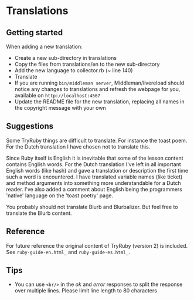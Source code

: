 # Translations

## Getting started

When adding a new translation:

- Create a new sub-directory in translations
- Copy the files from translations/en to the new sub-directory
- Add the new language to collector.rb (~ line 140)
- Translate
- If you are running `bin/middleman server`, Middleman/livereload
  should notice any changes to translations and refresh the webpage for you,
  available on `http://localhost:4567`
- Update the README file for the new translation, replacing all names in
  the copyright message with your own

## Suggestions

Some TryRuby things are difficult to translate. For instance the toast poem.
For the Dutch translation I have chosen not to translate this.

Since Ruby itself is English it is inevitable that some of the lesson
content contains English words. For the Dutch translation I've left in
all important English words (like hash) and gave a translation or description
the first time such a word is encountered.
I have translated variable names (like ticket) and method arguments into
something more understandable for a Dutch reader. I've also added a comment
about English being the programmers 'native' language on the 'toast poetry'
page.

You probably should not translate Blurb and Blurbalizer. But feel free to
translate the Blurb content.

## Reference
For future reference the original content of TryRuby (version 2)
is included. See `ruby-guide-en.html_` and `ruby-guide-es.html_`.

## Tips

- You can use `<br/>` in the _ok_ and _error_ responses to split
  the response over multiple lines.
  Please limit line length to 80 characters
